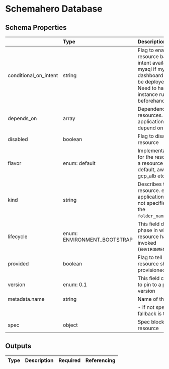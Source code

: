 # Schemahero Database

## Schema Properties

|                       | Type                        | Description                                                                                                                                                                    | Required   |
|:----------------------|:----------------------------|:-------------------------------------------------------------------------------------------------------------------------------------------------------------------------------|:-----------|
| conditional_on_intent | string                      | Flag to enable the resource based on intent availability. eg mysql if mysql dashboard is required to be deployed. Note: Need to have the instance running beforehand to avail. | No         |
| depends_on            | array                       | Dependencies on other resources. e.g. application x may depend on mysql                                                                                                        | No         |
| disabled              | boolean                     | Flag to disable the resource                                                                                                                                                   | No         |
| flavor                | enum: default               | Implementation selector for the resource. e.g. for a resource type ingress, default, aws_alb, gcp_alb etc.                                                                     | Yes        |
| kind                  | string                      | Describes the type of resource. e.g. ingress, application, mysql etc. If not specified, fallback is the `folder_name`/instances                                                | Yes        |
| lifecycle             | enum: ENVIRONMENT_BOOTSTRAP | This field describes the phase in which the resource has to be invoked (`ENVIRONMENT_BOOTSTRAP`)                                                                               | No         |
| provided              | boolean                     | Flag to tell if the resource should not be provisioned by facets                                                                                                               | No         |
| version               | enum: 0.1                   | This field can be used to pin to a particular version                                                                                                                          | Yes        |
| metadata.name         | string                      | Name of the resource                                                                                                                                                           | No         |
|                       |                             |     - if not specified, fallback is the `filename`                                                                                                                             |            |
| spec                  | object                      | Spec block of the resource                                                                                                                                                     | Yes        |

## Outputs

| Type   | Description   | Required   | Referencing   |
|--------|---------------|------------|---------------|

